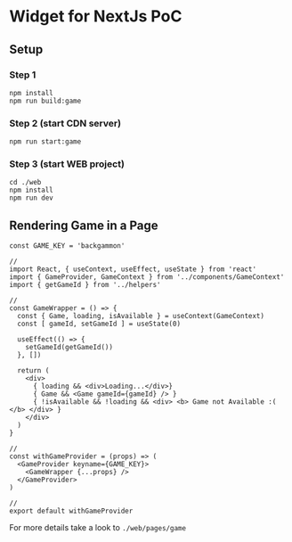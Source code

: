 # Widget for NextJs PoC

## Setup

### Step 1

```
npm install
npm run build:game
```

### Step 2 (start CDN server)
```
npm run start:game
```

### Step 3 (start WEB project)
```
cd ./web
npm install
npm run dev
```

## Rendering Game in a Page

```
const GAME_KEY = 'backgammon'

//
import React, { useContext, useEffect, useState } from 'react'
import { GameProvider, GameContext } from '../components/GameContext'
import { getGameId } from '../helpers'

//
const GameWrapper = () => {
  const { Game, loading, isAvailable } = useContext(GameContext)
  const [ gameId, setGameId ] = useState(0)

  useEffect(() => {
    setGameId(getGameId())
  }, [])

  return (
    <div>
      { loading && <div>Loading...</div>}
      { Game && <Game gameId={gameId} /> }
      { !isAvailable && !loading && <div> <b> Game not Available :( </b> </div> }
    </div>
  )
}

//
const withGameProvider = (props) => (
  <GameProvider keyname={GAME_KEY}>
    <GameWrapper {...props} /> 
  </GameProvider>
)

//
export default withGameProvider
```

For more details take a look to `./web/pages/game`